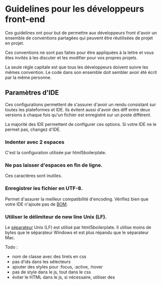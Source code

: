 # Guidelines pour les développeurs front-end

Ces guidelines ont pour but de permettre aux développeurs front d'avoir un
ensemble de conventions partagées qui peuvent être réutilisées de projet en
projet.

Ces conventions ne sont pas faites pour être appliquées à la lettre et vous
êtes invités à les discuter et les modifier pour vos propres projets. 

La seule règle capitale est que tous les développeurs doivent suivre les mêmes
convention. Le code dans son ensemble doit sembler avoir été écrit par la même
personne.

## Paramètres d'IDE
Ces configurations permettent de s'assurer d'avoir un rendu consistant sur
toutes les plateformes et IDE. Ils évitent aussi d'avoir des diff entre deux
versions à chaque fois qu'un fichier est enregistré sur un poste différent.

La majorité des IDE permettent de configurer ces options. Si votre IDE ne le
permet pas, changez d'IDE.

### Indenter avec 2 espaces
C'est la configuration utilisée par html5boilerplate.

### Ne pas laisser d'espaces en fin de ligne.
Ces caractères sont inutiles.

### Enregistrer les fichier en UTF-8.
Permet d'assurer la meilleur compatibilité d'encoding. Vérifiez bien que votre
IDE n'ajoute pas de [BOM](http://en.wikipedia.org/wiki/Byte_order_mark).

### Utiliser le délimiteur de new line Unix (LF).
Le [séparateur](http://blog.codinghorror.com/the-great-newline-schism/) Unix
(LF) est utilisé par html5boilerplate. Il utilise moins de bytes que le
séparateur Windows et est plus répandu que le séparateur Mac.


Todo :
- nom de classe avec des tirets en css
- pas d'ids dans les sélecteurs
- ajouter des styles pour :focus, :active, :hover
- pas de style dans le js, tout dans le css
- éviter le HTML dans le js, si nécessaire, utiliser des <script template>
